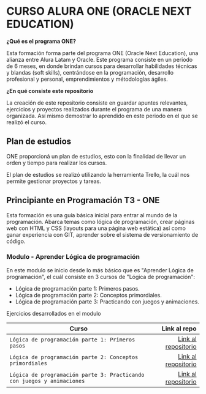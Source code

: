 # CURSO ALURA ONE (ORACLE NEXT EDUCATION)

**¿Qué es el programa ONE?**

Esta formación forma parte del programa ONE (Oracle Next Education), una alianza entre Alura Latam y Oracle. Este programa consiste en un periodo de 6 meses, en donde brindan cursos para desarrollar habilidades técnicas y blandas (soft skills), centrándose en la programación, desarrollo profesional y personal, emprendimientos y métodologías ágiles.

**¿En qué consiste este repositorio**

La creación de este repositorio consiste en guardar apuntes relevantes, ejercicios y proyectos realizados durante el programa de una manera organizada. Así mismo demostrar lo aprendido en este periodo en el que se realizó el curso.

## Plan de estudios
ONE proporcioná un plan de estudios, esto con la finalidad de llevar un orden y tiempo para realizar los cursos.

El plan de estudios se realizó utilizando la herramienta Trello, la cuál nos permite gestionar proyectos y tareas.

## Principiante en Programación T3 - ONE
Esta formación es una guía básica inicial para entrar al mundo de la programación. Abarca temas como lógica de programación, crear páginas web con HTML y CSS (layouts para una página web estática) así como ganar experiencia con GIT, aprender sobre el sistema de versionamiento de código.


### Modulo - Aprender Lógica de programación 

En este modulo se inicio desde lo más básico que es "Aprender Lógica de programación", el cuál consiste en 3 cursos de "Lógica de programación":
* Lógica de programación parte 1: Primeros pasos.
* Lógica de programación parte 2: Conceptos primordiales.
* Lógica de programación parte 3: Practicando con juegos y animaciones.


Ejercicios desarrollados en el modulo

| Curso | Link al repo |
| ----- | ------------:|
|`Lógica de programación parte 1: Primeros pasos`|[Link al repositorio](https://github.com/AngelDiaz-21/Fizzbuzz)|
|`Lógica de programación parte 2: Conceptos primordiales`|[Link al repositorio](https://github.com/AngelDiaz-21/fizzbuzz-contribucion-openSource)|
|`Lógica de programación parte 3: Practicando con juegos y animaciones`|[Link al repositorio](https://github.com/AngelDiaz-21/Code-challenge)|



<!-- | Proyecto | Práctica | Link al repo |
| ------------- |:-------------:| -----:|
|`Fizzbuzz`|1, 2 y 3|[Link al repo](https://github.com/AngelDiaz-21/Fizzbuzz)|
|`Pull Request - Contribución Fizzbuzz`|4|[Link al repo](https://github.com/AngelDiaz-21/fizzbuzz-contribucion-openSource)|
|`Code Challenge`|5|[Link al repo](https://github.com/AngelDiaz-21/Code-challenge)|
|`API-REST Trello`|6|[Link al repo](https://github.com/AngelDiaz-21/API-REST-Trello)|
|`Trello JS Fork`|7|[Link al repo](https://github.com/LaunchX-InnovaccionVirtual/MissionNodeJS)| -->